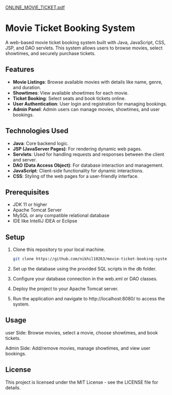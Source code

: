 [ONLINE_MOVIE_TICKET.pdf](https://github.com/user-attachments/files/18386576/ONLINE_MOVIE_TICKET.1.2.pdf)

# Movie Ticket Booking System

A web-based movie ticket booking system built with Java, JavaScript, CSS, JSP, and DAO servlets. This system allows users to browse movies, select showtimes, and securely purchase tickets.

## Features

- **Movie Listings**: Browse available movies with details like name, genre, and duration.
- **Showtimes**: View available showtimes for each movie.
- **Ticket Booking**: Select seats and book tickets online.
- **User Authentication**: User login and registration for managing bookings.
- **Admin Panel**: Admin users can manage movies, showtimes, and user bookings.
  
## Technologies Used

- **Java**: Core backend logic.
- **JSP (JavaServer Pages)**: For rendering dynamic web pages.
- **Servlets**: Used for handling requests and responses between the client and server.
- **DAO (Data Access Object)**: For database interaction and management.
- **JavaScript**: Client-side functionality for dynamic interactions.
- **CSS**: Styling of the web pages for a user-friendly interface.

## Prerequisites

- JDK 11 or higher
- Apache Tomcat Server
- MySQL or any compatible relational database
- IDE like IntelliJ IDEA or Eclipse

## Setup

1. Clone this repository to your local machine.
   ```bash
   git clone https://github.com/nikhil10263/movie-ticket-booking-system.git

2. Set up the database using the provided SQL scripts in the db folder.

3. Configure your database connection in the web.xml or DAO classes.

4. Deploy the project to your Apache Tomcat server.

5. Run the application and navigate to http://localhost:8080/ to access the system.


## Usage

  user Side: Browse movies, select a movie, choose showtimes, and book tickets.
  
  Admin Side: Add/remove movies, manage showtimes, and view user bookings.

## License

This project is licensed under the MIT License - see the LICENSE file for details.

